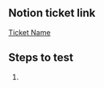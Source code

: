 ## Notion ticket link
<!-- Please replace with your ticket's URL -->
[Ticket Name](https://www.notion.so/uwblueprintexecs/Task-Board-db95cd7b93f245f78ee85e3a8a6a316d)

<!-- What should the reviewer do to verify your changes? Describe expected results and include screenshots when appropriate -->
## Steps to test
1.


